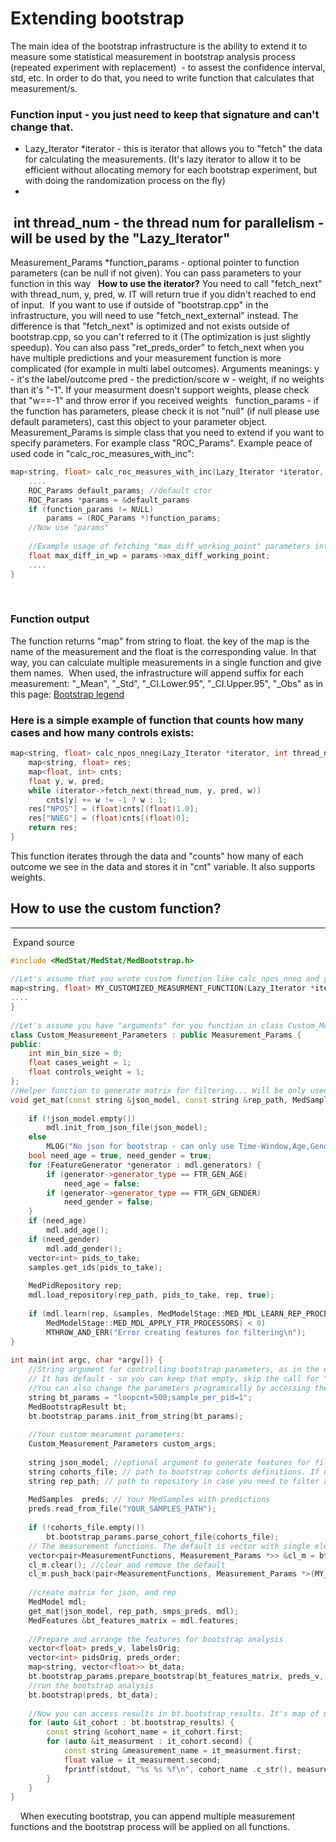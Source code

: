 # Extending bootstrap
The main idea of the bootstrap infrastructure is the ability to extend it to measure some statistical measurement in bootstrap analysis process (repeated experiment with replacement)  - to assest the confidence interval, std, etc.
In order to do that, you need to write function that calculates that measurement/s.
### Function input - you just need to keep that signature and can't change that.
- Lazy_Iterator *iterator - this is iterator that allows you to "fetch" the data for calculating the measurements. (It's lazy iterator to allow it to be efficient without allocating memory for each bootstrap experiment, but with doing the randomization process on the fly)
- 
 int thread_num - the thread num for parallelism - will be used by the "Lazy_Iterator"
- 
Measurement_Params *function_params - optional pointer to function parameters (can be null if not given). You can pass parameters to your function in this way
 
**How to use the iterator?**
You need to call "fetch_next" with thread_num, y, pred, w. IT will return true if you didn't reached to end of input. 
If you want to use if outside of "bootstrap.cpp" in the infrastructure, you will need to use "fetch_next_external" instead. The difference is that "fetch_next" is optimized and not exists outside of bootstrap.cpp, so you can't referred to it (The optimization is just slightly speedup).
You can also pass "ret_preds_order" to fetch_next when you have multiple predictions and your measurement function is more complicated (for example in multi label outcomes).
Arguments meanings:
y - it's the label/outcome
pred - the prediction/score
w - weight, if no weights than it's "-1". If your measurment doesn't support weights, please check that "w==-1" and throw error if you received weights
 
function_params - if the function has parameters, please check it is not "null" (if null please use default parameters), cast this object to your parameter object.
Measurement_Params is simple class that you need to extend if you want to specify parameters. For example class "ROC_Params". Example peace of used code in "calc_roc_measures_with_inc":
```c++
map<string, float> calc_roc_measures_with_inc(Lazy_Iterator *iterator, int thread_num, Measurement_Params *function_params) {
    ....
	ROC_Params default_params; //default ctor
	ROC_Params *params = &default_params
	if (function_params != NULL) 
		params = (ROC_Params *)function_params;	
	//Now use "params"
	
	//Example usage of fetching "max_diff_working_point" parameters into max_diff_in_wp
	float max_diff_in_wp = params->max_diff_working_point;
    ....
}
```
 
### Function output
The function returns "map" from string to float. the key of the map is the name of the measurement and the float is the corresponding value. In that way, you can calculate multiple measurements in a single function and give them names. 
When used, the infrastructure will append suffix for each measurement: "_Mean", "_Std", "_CI.Lower.95", "_CI.Upper.95", "_Obs" as in this page: [Bootstrap legend](/Medial%20Tools/bootstrap_app/Bootstrap%20legend)
### Here is a simple example of function that counts how many cases and how many controls exists:
```c++
map<string, float> calc_npos_nneg(Lazy_Iterator *iterator, int thread_num, Measurement_Params *function_params) {
	map<string, float> res;
	map<float, int> cnts;
	float y, w, pred;
	while (iterator->fetch_next(thread_num, y, pred, w))
		cnts[y] += w != -1 ? w : 1;
	res["NPOS"] = (float)cnts[(float)1.0];
	res["NNEG"] = (float)cnts[(float)0];
	return res;
}
```
This function iterates through the data and "counts" how many of each outcome we see in the data and stores it in "cnt" variable. It also supports weights.
 
## How to use the custom function?
****
 Expand source
```c++
#include <MedStat/MedStat/MedBootstrap.h>
 
//Let's assume that you wrote custom function like calc_npos_nneg and you called it: "MY_CUSTOMIZED_MEASURMENT_FUNCTION"
map<string, float> MY_CUSTOMIZED_MEASURMENT_FUNCTION(Lazy_Iterator *iterator, int thread_num, Measurement_Params *function_params) {
....
}
 
//Let's assume you have "arguments" for you function in class Custom_Measurement_Parameters: 
class Custom_Measurement_Parameters : public Measurement_Params {
public:
	int min_bin_size = 0;
	float cases_weight = 1;
	float controls_weight = 1;
};
//Helper function to generate matrix for filtering... Will be only used/needed if you want to generate cohorts and do filtering with bootstrap 
void get_mat(const string &json_model, const string &rep_path, MedSamples &samples, MedModel &mdl) {
	
	if (!json_model.empty())
		mdl.init_from_json_file(json_model);
	else
		MLOG("No json for bootstrap - can only use Time-Window,Age,Gender filters\n");
	bool need_age = true, need_gender = true;
	for (FeatureGenerator *generator : mdl.generators) {
		if (generator->generator_type == FTR_GEN_AGE)
			need_age = false;
		if (generator->generator_type == FTR_GEN_GENDER)
			need_gender = false;
	}
	if (need_age)
		mdl.add_age();
	if (need_gender)
		mdl.add_gender();
	vector<int> pids_to_take;
	samples.get_ids(pids_to_take);
 
	MedPidRepository rep;
	mdl.load_repository(rep_path, pids_to_take, rep, true);
	
	if (mdl.learn(rep, &samples, MedModelStage::MED_MDL_LEARN_REP_PROCESSORS,
		MedModelStage::MED_MDL_APPLY_FTR_PROCESSORS) < 0)
		MTHROW_AND_ERR("Error creating features for filtering\n");
}
 
int main(int argc, char *argv[]) {
	//String argument for controlling bootstrap parameters, as in the example. To see full parameters, refer to "MedBootstrap::init".
	// It has default - so you can keep that empty, skip the call for "bt.bootstrap_params.init_from_string" if you want the default. 
	//You can also change the parameters programically by accessing them: "bt.bootstrap_params.loopCnt=500;"
	string bt_params = "loopcnt=500;sample_per_pid=1"; 
	MedBootstrapResult bt;
	bt.bootstrap_params.init_from_string(bt_params);
 
	//Your custom mearument parameters:
	Custom_Measurement_Parameters custom_args;
 
	string json_model; //optional argument to generate features for filtering cohorts in the bootstrap
	string cohorts_file; // path to bootstrap cohorts definitions. If not specify (no need for json_model, rep_path), will not filter the samples and will create "All" cohort with all samples and no filtering.
	string rep_path; // path to repository in case you need to filter and you specified "cohorts_file" that is not just "Time-Window".
 
	MedSamples	preds; // Your MedSamples with predictions
	preds.read_from_file("YOUR_SAMPLES_PATH");
 
	if (!cohorts_file.empty())
		bt.bootstrap_params.parse_cohort_file(cohorts_file);
	// The measurement functions. The default is vector with single element of "calc_roc_measures_with_inc"
	vector<pair<MeasurementFunctions, Measurement_Params *>> &cl_m = bt.bootstrap_params.measurements_with_params; 
	cl_m.clear(); //clear and remove the default
	cl_m.push_back(pair<MeasurementFunctions, Measurement_Params *>(MY_CUSTOMIZED_MEASURMENT_FUNCTION, &custom_args)); // Add your function and arguments
	
	//create matrix for json, and rep
	MedModel mdl;
	get_mat(json_model, rep_path, smps_preds, mdl);
	MedFeatures &bt_features_matrix = mdl.features;
	
	//Prepare and arrange the features for bootstrap analysis
	vector<float> preds_v, labelsOrig;
	vector<int> pidsOrig, preds_order;
	map<string, vector<float>> bt_data;
	bt.bootstrap_params.prepare_bootstrap(bt_features_matrix, preds_v, labelsOrig, pidsOrig, bt_data, preds_order);
	//run the bootstrap analysis
	bt.bootstrap(preds, bt_data);
	
	//Now you can access results in bt.bootstrap_results. It's map of map. The first index is the "cohort name", second index is "measurement name" and the value is the value
	for (auto &it_cohort : bt.bootstrap_results) {
		const string &cohort_name = it_cohort.first;
		for (auto &it_measurment : it_cohort.second) {
			const string &measurement_name = it_measurment.first;
			float value = it_measurment.second;
			fprintf(stdout, "%s %s %f\n", cohort_name .c_str(), measurement_name.c_str(), value);
		}
	}
}
```
 
 
When executing bootstrap, you can append multiple measurement functions and the bootstrap process will be applied on all functions.
